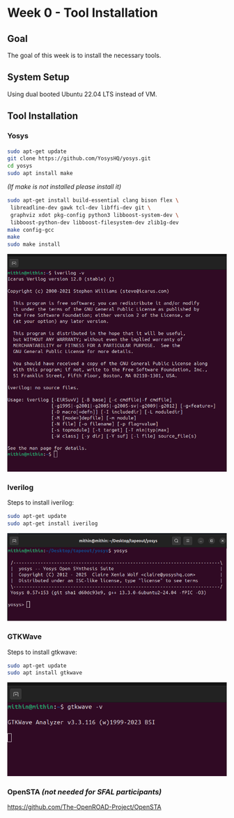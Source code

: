 # Week 0 - Tool Installation

## Goal
The goal of this week is to install the necessary tools.

## System Setup
Using dual booted Ubuntu 22.04 LTS instead of VM.

## Tool Installation

### Yosys

```bash
sudo apt-get update
git clone https://github.com/YosysHQ/yosys.git
cd yosys
sudo apt install make
```
*(If make is not installed please install it)*

```bash
sudo apt-get install build-essential clang bison flex \
 libreadline-dev gawk tcl-dev libffi-dev git \
 graphviz xdot pkg-config python3 libboost-system-dev \
 libboost-python-dev libboost-filesystem-dev zlib1g-dev
make config-gcc
make
sudo make install
```

![Yosys Installation](yosys_image.png)

### Iverilog

Steps to install iverilog:

```bash
sudo apt-get update
sudo apt-get install iverilog
```

![Iverilog Installation](iverilog_image.png)

### GTKWave

Steps to install gtkwave:

```bash
sudo apt-get update
sudo apt install gtkwave
```

![GTKWave Installation](gtkwave_image.png)

### OpenSTA *(not needed for SFAL participants)*

https://github.com/The-OpenROAD-Project/OpenSTA
